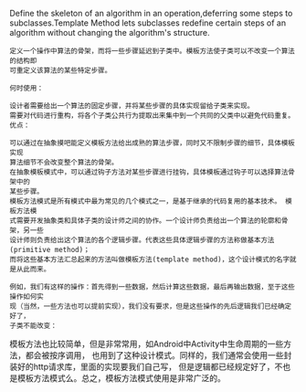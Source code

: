  Define the skeleton of an algorithm in an operation,deferring some steps to subclasses.Template Method lets subclasses redefine certain steps of an algorithm without changing the algorithm's structure.

    定义一个操作中算法的骨架，而将一些步骤延迟到子类中。模板方法使子类可以不改变一个算法的结构即
    可重定义该算法的某些特定步骤。

    何时使用：

    设计者需要给出一个算法的固定步骤，并将某些步骤的具体实现留给子类来实现。
    需要对代码进行重构，将各个子类公共行为提取出来集中到一个共同的父类中以避免代码重复。
    优点：

    可以通过在抽象摸吧能定义模板方法给出成熟的算法步骤，同时又不限制步骤的细节，具体模板实现
    算法细节不会改变整个算法的骨架。
    在抽象模板模式中，可以通过钩子方法对某些步骤进行挂钩，具体模板通过钩子可以选择算法骨架中的
    某些步骤。
    模板方法模式是所有模式中最为常见的几个模式之一，是基于继承的代码复用的基本技术。 模板方法模
    式需要开发抽象类和具体子类的设计师之间的协作。一个设计师负责给出一个算法的轮廓和骨架，另一些
    设计师则负责给出这个算法的各个逻辑步骤。代表这些具体逻辑步骤的方法称做基本方法(primitive method)；
    而将这些基本方法汇总起来的方法叫做模板方法(template method)，这个设计模式的名字就是从此而来。

    例如，我们有这样的操作：首先得到一些数据，然后计算这些数据，最后再输出数据，至于这些操作如何实
    现（当然，一些方法也可以提前实现），我们没有要求，但是这些操作的先后逻辑我们已经确定好了，
    子类不能改变：
    
    
   模板方法也比较简单，但是非常常用，如Android中Activity中生命周期的一些方法，都会被按序调用，
   也用到了这种设计模式。同样的，我们通常会使用一些封装好的http请求库，里面的实现要我们自己写，
   但是逻辑都已经规定好了，不也是模板方法模式么。总之，模板方法模式使用是非常广泛的。 